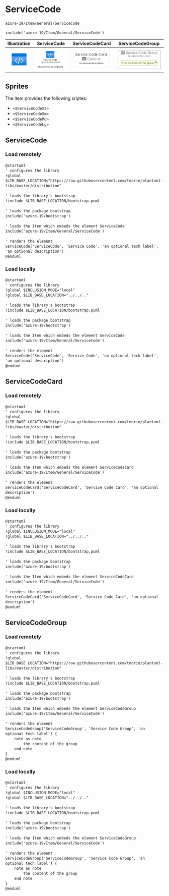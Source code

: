 # ServiceCode


```text
azure-19/Item/General/ServiceCode
```

```text
include('azure-19/Item/General/ServiceCode')
```



| Illustration | ServiceCode | ServiceCodeCard | ServiceCodeGroup |
| :---: | :---: | :---: | :---: |
| ![illustration for Illustration](../../../azure-19/Item/General/ServiceCode.png) | ![illustration for ServiceCode](../../../azure-19/Item/General/ServiceCode.Local.png) | ![illustration for ServiceCodeCard](../../../azure-19/Item/General/ServiceCodeCard.Local.png) | ![illustration for ServiceCodeGroup](../../../azure-19/Item/General/ServiceCodeGroup.Local.png) |



## Sprites
The item provides the following sriptes:

- `<$ServiceCodeXs>`
- `<$ServiceCodeSm>`
- `<$ServiceCodeMd>`
- `<$ServiceCodeLg>`





## ServiceCode

### Load remotely
```plantuml
@startuml
' configures the library
!global $LIB_BASE_LOCATION="https://raw.githubusercontent.com/tmorin/plantuml-libs/master/distribution"

' loads the library's bootstrap
!include $LIB_BASE_LOCATION/bootstrap.puml

' loads the package bootstrap
include('azure-19/bootstrap')

' loads the Item which embeds the element ServiceCode
include('azure-19/Item/General/ServiceCode')

' renders the element
ServiceCode('ServiceCode', 'Service Code', 'an optional tech label', 'an optional description')
@enduml
```

### Load locally
```plantuml
@startuml
' configures the library
!global $INCLUSION_MODE="local"
!global $LIB_BASE_LOCATION="../../.."

' loads the library's bootstrap
!include $LIB_BASE_LOCATION/bootstrap.puml

' loads the package bootstrap
include('azure-19/bootstrap')

' loads the Item which embeds the element ServiceCode
include('azure-19/Item/General/ServiceCode')

' renders the element
ServiceCode('ServiceCode', 'Service Code', 'an optional tech label', 'an optional description')
@enduml
```

## ServiceCodeCard

### Load remotely
```plantuml
@startuml
' configures the library
!global $LIB_BASE_LOCATION="https://raw.githubusercontent.com/tmorin/plantuml-libs/master/distribution"

' loads the library's bootstrap
!include $LIB_BASE_LOCATION/bootstrap.puml

' loads the package bootstrap
include('azure-19/bootstrap')

' loads the Item which embeds the element ServiceCodeCard
include('azure-19/Item/General/ServiceCode')

' renders the element
ServiceCodeCard('ServiceCodeCard', 'Service Code Card', 'an optional description')
@enduml
```

### Load locally
```plantuml
@startuml
' configures the library
!global $INCLUSION_MODE="local"
!global $LIB_BASE_LOCATION="../../.."

' loads the library's bootstrap
!include $LIB_BASE_LOCATION/bootstrap.puml

' loads the package bootstrap
include('azure-19/bootstrap')

' loads the Item which embeds the element ServiceCodeCard
include('azure-19/Item/General/ServiceCode')

' renders the element
ServiceCodeCard('ServiceCodeCard', 'Service Code Card', 'an optional description')
@enduml
```

## ServiceCodeGroup

### Load remotely
```plantuml
@startuml
' configures the library
!global $LIB_BASE_LOCATION="https://raw.githubusercontent.com/tmorin/plantuml-libs/master/distribution"

' loads the library's bootstrap
!include $LIB_BASE_LOCATION/bootstrap.puml

' loads the package bootstrap
include('azure-19/bootstrap')

' loads the Item which embeds the element ServiceCodeGroup
include('azure-19/Item/General/ServiceCode')

' renders the element
ServiceCodeGroup('ServiceCodeGroup', 'Service Code Group', 'an optional tech label') {
    note as note
        the content of the group
    end note
}
@enduml
```

### Load locally
```plantuml
@startuml
' configures the library
!global $INCLUSION_MODE="local"
!global $LIB_BASE_LOCATION="../../.."

' loads the library's bootstrap
!include $LIB_BASE_LOCATION/bootstrap.puml

' loads the package bootstrap
include('azure-19/bootstrap')

' loads the Item which embeds the element ServiceCodeGroup
include('azure-19/Item/General/ServiceCode')

' renders the element
ServiceCodeGroup('ServiceCodeGroup', 'Service Code Group', 'an optional tech label') {
    note as note
        the content of the group
    end note
}
@enduml
```

